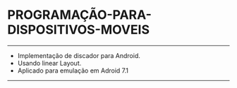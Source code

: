 # PROGRAMAÇÃO-PARA-DISPOSITIVOS-MOVEIS
---
- Implementação de discador para Android.
- Usando linear Layout.
- Aplicado para emulação em Adroid 7.1
---
